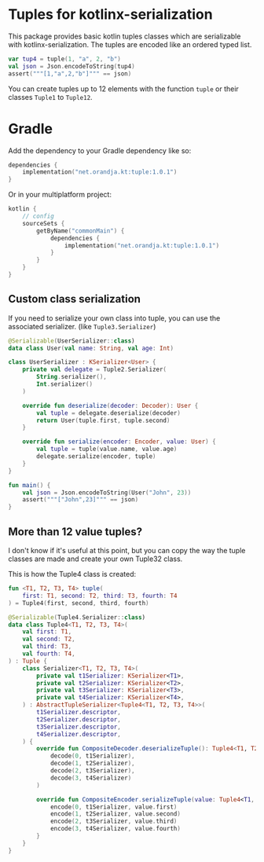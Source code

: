# Tuples for kotlinx-serialization

This package provides basic kotlin tuples classes which are serializable with kotlinx-serialization.
The tuples are encoded like an ordered typed list.

```kotlin
var tup4 = tuple(1, "a", 2, "b")
val json = Json.encodeToString(tup4)
assert("""[1,"a",2,"b"]""" == json)
```

You can create tuples up to 12 elements with the function `tuple` or their classes `Tuple1` to `Tuple12`.

# Gradle

Add the dependency to your Gradle dependency like so:

```kotlin
dependencies {
    implementation("net.orandja.kt:tuple:1.0.1")
}
```

Or in your multiplatform project:

```kotlin
kotlin {
    // config
    sourceSets {
        getByName("commonMain") {
            dependencies {
                implementation("net.orandja.kt:tuple:1.0.1")
            }
        }
    }
}
```

## Custom class serialization

If you need to serialize your own class into tuple, you can use the associated serializer. (like `Tuple3.Serializer`)

```kotlin
@Serializable(UserSerializer::class)
data class User(val name: String, val age: Int)

class UserSerializer : KSerializer<User> {
    private val delegate = Tuple2.Serializer(
        String.serializer(),
        Int.serializer()
    )

    override fun deserialize(decoder: Decoder): User {
        val tuple = delegate.deserialize(decoder)
        return User(tuple.first, tuple.second)
    }

    override fun serialize(encoder: Encoder, value: User) {
        val tuple = tuple(value.name, value.age)
        delegate.serialize(encoder, tuple)
    }
}

fun main() {
    val json = Json.encodeToString(User("John", 23))
    assert("""["John",23]""" == json)
}
```

## More than 12 value tuples?

I don't know if it's useful at this point, but you can copy the way the tuple classes are made and create your own
Tuple32 class.

This is how the Tuple4 class is created:

```kotlin
fun <T1, T2, T3, T4> tuple(
    first: T1, second: T2, third: T3, fourth: T4
) = Tuple4(first, second, third, fourth)

@Serializable(Tuple4.Serializer::class)
data class Tuple4<T1, T2, T3, T4>(
    val first: T1,
    val second: T2,
    val third: T3,
    val fourth: T4,
) : Tuple {
    class Serializer<T1, T2, T3, T4>(
        private val t1Serializer: KSerializer<T1>,
        private val t2Serializer: KSerializer<T2>,
        private val t3Serializer: KSerializer<T3>,
        private val t4Serializer: KSerializer<T4>,
    ) : AbstractTupleSerializer<Tuple4<T1, T2, T3, T4>>(
        t1Serializer.descriptor,
        t2Serializer.descriptor,
        t3Serializer.descriptor,
        t4Serializer.descriptor,
    ) {
        override fun CompositeDecoder.deserializeTuple(): Tuple4<T1, T2, T3, T4> = tuple(
            decode(0, t1Serializer),
            decode(1, t2Serializer),
            decode(2, t3Serializer),
            decode(3, t4Serializer)
        )

        override fun CompositeEncoder.serializeTuple(value: Tuple4<T1, T2, T3, T4>) {
            encode(0, t1Serializer, value.first)
            encode(1, t2Serializer, value.second)
            encode(2, t3Serializer, value.third)
            encode(3, t4Serializer, value.fourth)
        }
    }
}
```